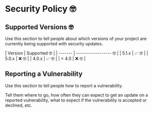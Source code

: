 # Security Policy 🤓

## Supported Versions 🤓

Use this section to tell people about which versions of your project are
currently being supported with security updates.

| Version | Supported          🤓 |
| ------- | ------------------ 🤓 |
| 5.1.x   | :white_check_mark: 🤓 |
| 5.0.x   | :x:                🤓 |
| 4.0.x   | :white_check_mark: 🤓 |
| < 4.0   | :x:                🤓 |

## Reporting a Vulnerability

Use this section to tell people how to report a vulnerability.

Tell them where to go, how often they can expect to get an update on a
reported vulnerability, what to expect if the vulnerability is accepted or
declined, etc.
